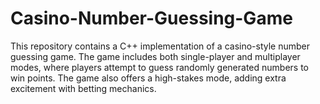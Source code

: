 # Casino-Number-Guessing-Game
This repository contains a C++ implementation of a casino-style number guessing game. The game includes both single-player and multiplayer modes, where players attempt to guess randomly generated numbers to win points. The game also offers a high-stakes mode, adding extra excitement with betting mechanics.  
